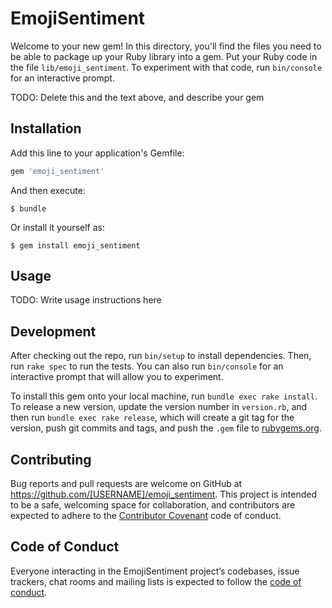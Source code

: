 # EmojiSentiment

Welcome to your new gem! In this directory, you'll find the files you need to be able to package up your Ruby library into a gem. Put your Ruby code in the file `lib/emoji_sentiment`. To experiment with that code, run `bin/console` for an interactive prompt.

TODO: Delete this and the text above, and describe your gem

## Installation

Add this line to your application's Gemfile:

```ruby
gem 'emoji_sentiment'
```

And then execute:

    $ bundle

Or install it yourself as:

    $ gem install emoji_sentiment

## Usage

TODO: Write usage instructions here

## Development

After checking out the repo, run `bin/setup` to install dependencies. Then, run `rake spec` to run the tests. You can also run `bin/console` for an interactive prompt that will allow you to experiment.

To install this gem onto your local machine, run `bundle exec rake install`. To release a new version, update the version number in `version.rb`, and then run `bundle exec rake release`, which will create a git tag for the version, push git commits and tags, and push the `.gem` file to [rubygems.org](https://rubygems.org).

## Contributing

Bug reports and pull requests are welcome on GitHub at https://github.com/[USERNAME]/emoji_sentiment. This project is intended to be a safe, welcoming space for collaboration, and contributors are expected to adhere to the [Contributor Covenant](http://contributor-covenant.org) code of conduct.

## Code of Conduct

Everyone interacting in the EmojiSentiment project’s codebases, issue trackers, chat rooms and mailing lists is expected to follow the [code of conduct](https://github.com/[USERNAME]/emoji_sentiment/blob/master/CODE_OF_CONDUCT.md).
